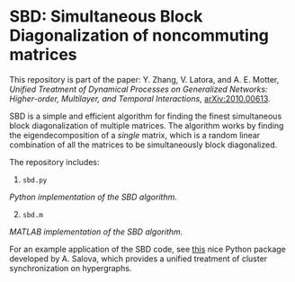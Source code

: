 # SBD: Simultaneous Block Diagonalization of noncommuting matrices

This repository is part of the paper: Y. Zhang, V. Latora, and A. E. Motter, _Unified Treatment of Dynamical Processes on Generalized Networks: Higher-order, Multilayer, and Temporal Interactions_, [arXiv:2010.00613](https://arxiv.org/abs/2010.00613).

SBD is a simple and efficient algorithm for finding the finest simultaneous block diagonalization of multiple matrices.
The algorithm works by finding the eigendecomposition of a _single_ matrix, which is a random linear combination of all the matrices to be simultaneously block diagonalized.

The repository includes:

1. `sbd.py`

  _Python implementation of the SBD algorithm._

2. `sbd.m`

  _MATLAB implementation of the SBD algorithm._

For an example application of the SBD code, see [this](https://github.com/asalova/hypergraph-cluster-sync) nice Python package developed by A. Salova, which provides a unified treatment of cluster synchronization on hypergraphs.
